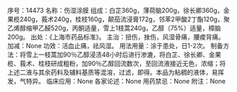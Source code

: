 序号：14473
名称：伤湿涂膜
组成：白芷360g，薄荷脑200g，徐长卿360g，金果榄240g，莪术240g，桂枝160g，颠茄流浸膏172g，邻苯2甲酸2丁酯120g，聚乙烯醇缩甲乙醛520g，丙酮适量，雪上1枝蒿240g，乙醇（75%）适量，樟脑200g。
出处：《上海市药品标准》。
主治：扭伤，挫伤，风湿骨痛，腰痠背痛。
加减：None
功效：活血止痛，祛风湿。
用法用量：涂于患处，日1-2次。
制备方法：将雪上一枝蒿加90％乙醇浸渍48小时后进行渗漉，将白芷、徐长卿、金果榄、莪术、桂枝研成粗粉，加90％乙醇回流数次，至回流液接近无色，浓缩；将上述二液与其余药料及辅料基质等混溶，过滤，即得。本品为粘稠的液体，易挥发，气特异。
临床应用：None
各家论述：None
用药禁忌：None
附注：None
